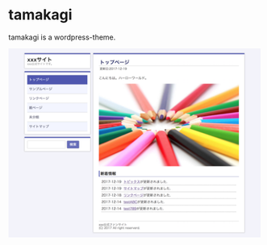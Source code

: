 # tamakagi

tamakagi is a wordpress-theme.

<img src="https://raw.githubusercontent.com/tomoyk/tamakagi/master/screenshot.png" width="500">
